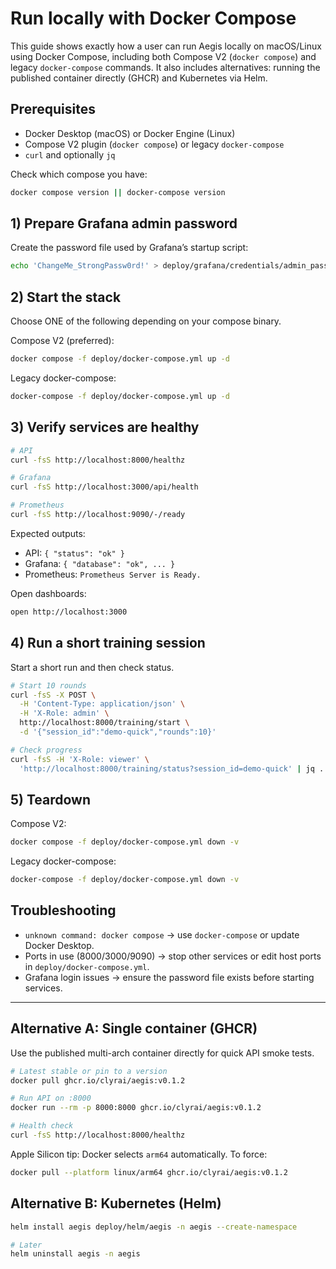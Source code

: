 # Run locally with Docker Compose

This guide shows exactly how a user can run Aegis locally on macOS/Linux using Docker Compose, including both Compose V2 (`docker compose`) and legacy `docker-compose` commands. It also includes alternatives: running the published container directly (GHCR) and Kubernetes via Helm.

## Prerequisites
- Docker Desktop (macOS) or Docker Engine (Linux)
- Compose V2 plugin (`docker compose`) or legacy `docker-compose`
- `curl` and optionally `jq`

Check which compose you have:
```zsh
docker compose version || docker-compose version
```

## 1) Prepare Grafana admin password
Create the password file used by Grafana’s startup script:
```zsh
echo 'ChangeMe_StrongPassw0rd!' > deploy/grafana/credentials/admin_password.txt
```

## 2) Start the stack
Choose ONE of the following depending on your compose binary.

Compose V2 (preferred):
```zsh
docker compose -f deploy/docker-compose.yml up -d
```

Legacy docker-compose:
```zsh
docker-compose -f deploy/docker-compose.yml up -d
```

## 3) Verify services are healthy
```zsh
# API
curl -fsS http://localhost:8000/healthz

# Grafana
curl -fsS http://localhost:3000/api/health

# Prometheus
curl -fsS http://localhost:9090/-/ready
```
Expected outputs:
- API: `{ "status": "ok" }`
- Grafana: `{ "database": "ok", ... }`
- Prometheus: `Prometheus Server is Ready.`

Open dashboards:
```zsh
open http://localhost:3000
```

## 4) Run a short training session
Start a short run and then check status.
```zsh
# Start 10 rounds
curl -fsS -X POST \
  -H 'Content-Type: application/json' \
  -H 'X-Role: admin' \
  http://localhost:8000/training/start \
  -d '{"session_id":"demo-quick","rounds":10}'

# Check progress
curl -fsS -H 'X-Role: viewer' \
  'http://localhost:8000/training/status?session_id=demo-quick' | jq .
```

## 5) Teardown
Compose V2:
```zsh
docker compose -f deploy/docker-compose.yml down -v
```

Legacy docker-compose:
```zsh
docker-compose -f deploy/docker-compose.yml down -v
```

## Troubleshooting
- `unknown command: docker compose` → use `docker-compose` or update Docker Desktop.
- Ports in use (8000/3000/9090) → stop other services or edit host ports in `deploy/docker-compose.yml`.
- Grafana login issues → ensure the password file exists before starting services.

---

## Alternative A: Single container (GHCR)
Use the published multi-arch container directly for quick API smoke tests.
```zsh
# Latest stable or pin to a version
docker pull ghcr.io/clyrai/aegis:v0.1.2

# Run API on :8000
docker run --rm -p 8000:8000 ghcr.io/clyrai/aegis:v0.1.2

# Health check
curl -fsS http://localhost:8000/healthz
```

Apple Silicon tip: Docker selects `arm64` automatically. To force:
```zsh
docker pull --platform linux/arm64 ghcr.io/clyrai/aegis:v0.1.2
```

## Alternative B: Kubernetes (Helm)
```zsh
helm install aegis deploy/helm/aegis -n aegis --create-namespace

# Later
helm uninstall aegis -n aegis
```

